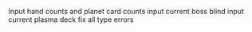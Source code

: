 Input hand counts and planet card counts
input current boss blind
input current plasma deck
fix all type errors

